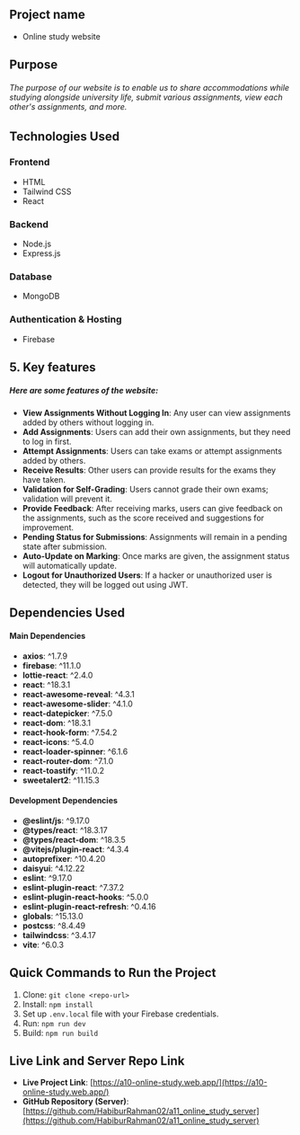 ## Project name
- Online study website

## Purpose
###### The purpose of our website is to enable us to share accommodations while studying alongside university life, submit various assignments, view each other's assignments, and more.


## Technologies Used  

### Frontend  
- HTML  
- Tailwind CSS  
- React  

### Backend  
- Node.js  
- Express.js  

### Database  
- MongoDB  

### Authentication & Hosting  
- Firebase  



## 5. Key features
##### Here are some features of the website:

- **View Assignments Without Logging In**: Any user can view assignments added by others without logging in.  
- **Add Assignments**: Users can add their own assignments, but they need to log in first.  
- **Attempt Assignments**: Users can take exams or attempt assignments added by others.  
- **Receive Results**: Other users can provide results for the exams they have taken.  
- **Validation for Self-Grading**: Users cannot grade their own exams; validation will prevent it.  
- **Provide Feedback**: After receiving marks, users can give feedback on the assignments, such as the score received and suggestions for improvement.  
- **Pending Status for Submissions**: Assignments will remain in a pending state after submission.  
- **Auto-Update on Marking**: Once marks are given, the assignment status will automatically update.  
- **Logout for Unauthorized Users**: If a hacker or unauthorized user is detected, they will be logged out using JWT.  


<!-- dependencies -->
## Dependencies Used

#### **Main Dependencies**
- **axios**: ^1.7.9  
- **firebase**: ^11.1.0  
- **lottie-react**: ^2.4.0  
- **react**: ^18.3.1  
- **react-awesome-reveal**: ^4.3.1  
- **react-awesome-slider**: ^4.1.0  
- **react-datepicker**: ^7.5.0  
- **react-dom**: ^18.3.1  
- **react-hook-form**: ^7.54.2  
- **react-icons**: ^5.4.0  
- **react-loader-spinner**: ^6.1.6  
- **react-router-dom**: ^7.1.0  
- **react-toastify**: ^11.0.2  
- **sweetalert2**: ^11.15.3  

#### **Development Dependencies**
- **@eslint/js**: ^9.17.0  
- **@types/react**: ^18.3.17  
- **@types/react-dom**: ^18.3.5  
- **@vitejs/plugin-react**: ^4.3.4  
- **autoprefixer**: ^10.4.20  
- **daisyui**: ^4.12.22  
- **eslint**: ^9.17.0  
- **eslint-plugin-react**: ^7.37.2  
- **eslint-plugin-react-hooks**: ^5.0.0  
- **eslint-plugin-react-refresh**: ^0.4.16  
- **globals**: ^15.13.0  
- **postcss**: ^8.4.49  
- **tailwindcss**: ^3.4.17  
- **vite**: ^6.0.3  


## Quick Commands to Run the Project

1. Clone: `git clone <repo-url>`
2. Install: `npm install`
3. Set up `.env.local` file with your Firebase credentials.
4. Run: `npm run dev`
5. Build: `npm run build`


## Live Link and Server Repo Link

- **Live Project Link**: [https://a10-online-study.web.app/](https://a10-online-study.web.app/)
- **GitHub Repository (Server)**: [https://github.com/HabiburRahman02/a11_online_study_server](https://github.com/HabiburRahman02/a11_online_study_server)



